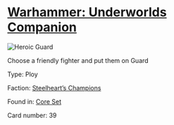 # [Warhammer: Underworlds Companion](https://guidokessels.github.io/wh-underworlds)

  

![Heroic Guard](https://warhammerunderworlds.com/wp-content/uploads/sites/6/2017/12/039_ENG-Heroic-Guard.png)

Choose a friendly fighter and put them on Guard

Type: Ploy

Faction: [Steelheart’s Champions](https://guidokessels.github.io/wh-underworlds/factions/steelhearts-champions)

Found in: [Core Set](https://guidokessels.github.io/wh-underworlds/locations/core-set)

Card number: 39

